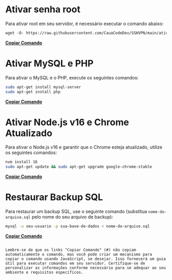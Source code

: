 # Ativar senha root

Para ativar root em seu servidor, é necessário executar o comando abaixo:

```markdown
wget -O- https://raw.githubusercontent.com/CauaCodeDev/SSHVPN/main/ativar_senha_root.sh | bash
```

[**Copiar Comando**](#)

# Ativar MySQL e PHP

Para ativar o MySQL e o PHP, execute os seguintes comandos:

```bash
sudo apt-get install mysql-server
sudo apt-get install php
```

[**Copiar Comando**](#)

# Ativar Node.js v16 e Chrome Atualizado

Para ativar o Node.js v16 e garantir que o Chrome esteja atualizado, utilize os seguintes comandos:

```bash
nvm install 16
sudo apt-get update && sudo apt-get upgrade google-chrome-stable
```

[**Copiar Comando**](#)

# Restaurar Backup SQL

Para restaurar um backup SQL, use o seguinte comando (substitua `nome-do-arquivo.sql` pelo nome do seu arquivo de backup):

```bash
mysql -u seu-usuario -p sua-base-de-dados < nome-do-arquivo.sql
```

[**Copiar Comando**](#)
```

Lembre-se de que os links "Copiar Comando" (#) não copiam automaticamente o comando, mas você pode criar um mecanismo para copiar o comando usando JavaScript, se desejar. Isso fornecerá um guia útil para executar comandos em seu servidor. Certifique-se de personalizar as informações conforme necessário para se adequar ao seu ambiente e requisitos específicos.
